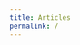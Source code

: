 ```yaml
---
title: Articles
permalink: /
---
```


<div id="map"></div>

<script>
var map = L.map('map').setView([46.6, 2.1], 6)
           .addLayer(new L.tileLayer('http://{s}.basemaps.cartocdn.com/light_nolabels/{z}/{x}/{y}.png',{
              subdomains: 'abcd',
              detectRetina: true,
              minZoom: 6, maxZoom: 12 })),
          a = {};

function draw(data, cl, layer){
  if (data.type === "Topology") {
    for (key in data.objects) {
      geojson = topojson.feature(data, data.objects[key]);
      layer.addLayer(new L.GeoJSON(geojson,{className: cl,
        onEachFeature: function (feature, layer) {
          if (cl === "departements"){
            a[feature.properties.insee] = layer.getBounds();
          }
        }
      }))
    }
  }
}

function communes(){
  for (e in a){
    if (map.getBounds().contains(a[e]) || map.getBounds().intersects(a[e])){
      d3.json("data/geo/topo/"+e+".json", function(json){
        draw(json, "communes", france);
        france.addTo(map);
      });
    }
  }
}

d3.json("data/geo/topo/cantons.json", function(cantons){
  var france = new L.layerGroup();
  draw(cantons, "cantons", france);
  d3.json("data/geo/topo/departements.json", function(departements){
    draw(departements, "departements", france);
    france.addTo(map);
  });
});

map.on('zoomend', function() {
  if(map.getZoom()>6 && map.getZoom()<=8){
    d3.selectAll(".departements").style("display","none");
    d3.selectAll(".cantons").style("display","block");
  }
  if(map.getZoom()<=6){
    d3.selectAll(".departements").style("display","block");
  }
  if(map.getZoom()>8){
    d3.selectAll(".cantons").style("display","none");
  }
});

</script>
